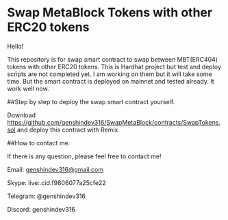 # Swap MetaBlock Tokens with other ERC20 tokens

Hello!

This repository is for swap smart contract to swap between MBT(ERC404) tokens with other ERC20 tokens.
This is Hardhat project but test and deploy scripts are not completed yet. I am working on them but it will take some time.
But the smart contract is deployed on mainnet and tested already. It work well now.

##Step by step to deploy the swap smart contract yourself.

Download https://github.com/genshindev316/SwapMetaBlock/contracts/SwapTokens.sol and deploy this contract with Remix.

##How to contact me.

If there is any question, please feel free to contact me!

Email: genshindev316@gmail.com

Skype: live:.cid.f9806077a25cfe22

Telegram: @genshindev316

Discord: genshindev316


